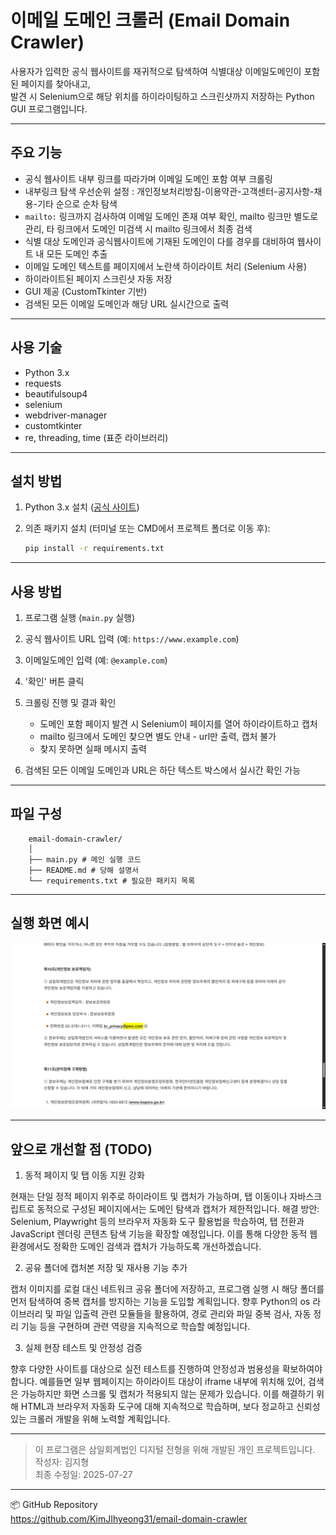 
# 이메일 도메인 크롤러 (Email Domain Crawler)

사용자가 입력한 공식 웹사이트를 재귀적으로 탐색하여 식별대상 이메일도메인이 포함된 페이지를 찾아내고,  
발견 시 Selenium으로 해당 위치를 하이라이팅하고 스크린샷까지 저장하는 Python GUI 프로그램입니다.

---

## 주요 기능

- 공식 웹사이트 내부 링크를 따라가며 이메일 도메인 포함 여부 크롤링
- 내부링크 탐색 우선순위 설정 : 개인정보처리방침-이용약관-고객센터-공지사항-채용-기타 순으로 순차 탐색
- `mailto:` 링크까지 검사하여 이메일 도메인 존재 여부 확인,
  mailto 링크만 별도로 관리, 타 링크에서 도메인 미검색 시 mailto 링크에서 최종 검색
- 식별 대상 도메인과 공식웹사이트에 기재된 도메인이 다를 경우를 대비하여 웹사이트 내 모든 도메인 추출  
- 이메일 도메인 텍스트를 페이지에서 노란색 하이라이트 처리 (Selenium 사용)
- 하이라이트된 페이지 스크린샷 자동 저장
- GUI 제공 (CustomTkinter 기반)
- 검색된 모든 이메일 도메인과 해당 URL 실시간으로 출력

---

## 사용 기술

- Python 3.x
- requests
- beautifulsoup4
- selenium
- webdriver-manager
- customtkinter
- re, threading, time (표준 라이브러리)

---

## 설치 방법

1. Python 3.x 설치 ([공식 사이트](https://www.python.org/downloads/))

2. 의존 패키지 설치 (터미널 또는 CMD에서 프로젝트 폴더로 이동 후):

    ```bash
    pip install -r requirements.txt
    ```

---

## 사용 방법

1. 프로그램 실행 (`main.py` 실행)

2. 공식 웹사이트 URL 입력 (예: `https://www.example.com`)

3. 이메일도메인 입력 (예: `@example.com`)

4. '확인' 버튼 클릭

5. 크롤링 진행 및 결과 확인  
   - 도메인 포함 페이지 발견 시 Selenium이 페이지를 열어 하이라이트하고 캡처  
   - mailto 링크에서 도메인 찾으면 별도 안내 - url만 출력, 캡처 불가  
   - 찾지 못하면 실패 메시지 출력

6. 검색된 모든 이메일 도메인과 URL은 하단 텍스트 박스에서 실시간 확인 가능

---

## 파일 구성

        email-domain-crawler/
        │
        ├── main.py # 메인 실행 코드
        ├── README.md # 당해 설명서
        └── requirements.txt # 필요한 패키지 목록
        
---

## 실행 화면 예시

![도메인 검색 결과](screenshot.png)


---

## 앞으로 개선할 점 (TODO)

1. 동적 페이지 및 탭 이동 지원 강화

현재는 단일 정적 페이지 위주로 하이라이트 및 캡처가 가능하며, 탭 이동이나 자바스크립트로 동적으로 구성된 페이지에서는 도메인 탐색과 캡처가 제한적입니다.
해결 방안: Selenium, Playwright 등의 브라우저 자동화 도구 활용법을 학습하여, 탭 전환과 JavaScript 렌더링 콘텐츠 탐색 기능을 확장할 예정입니다. 이를 통해 다양한 동적 웹 환경에서도 정확한 도메인 검색과 캡처가 가능하도록 개선하겠습니다.

2. 공유 폴더에 캡처본 저장 및 재사용 기능 추가

캡처 이미지를 로컬 대신 네트워크 공유 폴더에 저장하고, 프로그램 실행 시 해당 폴더를 먼저 탐색하여 중복 캡처를 방지하는 기능을 도입할 계획입니다.
향후 Python의 os 라이브러리 및 파일 입출력 관련 모듈들을 활용하여, 경로 관리와 파일 중복 검사, 자동 정리 기능 등을 구현하며 관련 역량을 지속적으로 학습할 예정입니다.

3. 실제 현장 테스트 및 안정성 검증
 
향후 다양한 사이트를 대상으로 실전 테스트를 진행하여 안정성과 범용성을 확보하여야 합니다. 예를들면 일부 웹페이지는 하이라이트 대상이 iframe 내부에 위치해 있어, 검색은 가능하지만 화면 스크롤 및 캡처가 적용되지 않는 문제가 있습니다. 이를 해결하기 위해 HTML과 브라우저 자동화 도구에 대해 지속적으로 학습하며, 보다 정교하고 신뢰성 있는 크롤러 개발을 위해 노력할 계획입니다.


---

> 이 프로그램은 삼일회계법인 디지털 전형을 위해 개발된 개인 프로젝트입니다.  
> 작성자: 김지형  
> 최종 수정일: 2025-07-27
---

📦 GitHub Repository  
https://github.com/KimJIhyeong31/email-domain-crawler
